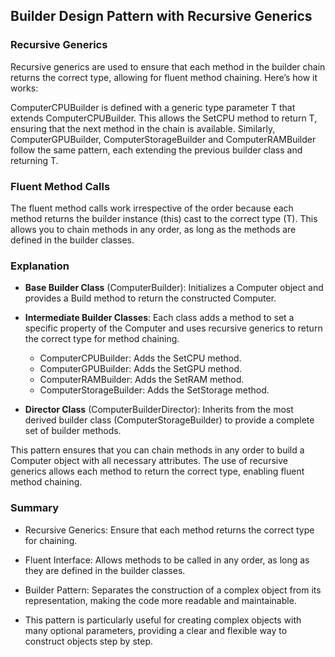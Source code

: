 ﻿## Builder Design Pattern with Recursive Generics

### Recursive Generics
Recursive generics are used to ensure that each method in the builder chain returns the correct type, allowing for fluent method chaining. Here’s how it works:

ComputerCPUBuilder<T> is defined with a generic type parameter T that extends ComputerCPUBuilder<T>. This allows the SetCPU method to return T, ensuring that the next method in the chain is available.
Similarly, ComputerGPUBuilder<T>, ComputerStorageBuilder<T> and ComputerRAMBuilder<T> follow the same pattern, each extending the previous builder class and returning T.

### Fluent Method Calls
The fluent method calls work irrespective of the order because each method returns the builder instance (this) cast to the correct type (T). This allows you to chain methods in any order, as long as the methods are defined in the builder classes.

### Explanation

* __Base Builder Class__ (ComputerBuilder): Initializes a Computer object and provides a Build method to return the constructed Computer.
* __Intermediate Builder Classes__: Each class adds a method to set a specific property of the Computer and uses recursive generics to return the correct type for method chaining.

	- ComputerCPUBuilder<T>: Adds the SetCPU method.
	- ComputerGPUBuilder<T>: Adds the SetGPU method.
	- ComputerRAMBuilder<T>: Adds the SetRAM method.
	- ComputerStorageBuilder<T>: Adds the SetStorage method.
* __Director Class__ (ComputerBuilderDirector): Inherits from the most derived builder class (ComputerStorageBuilder<ComputerBuilderDirector>) to provide a complete set of builder methods.

This pattern ensures that you can chain methods in any order to build a Computer object with all necessary attributes. The use of recursive generics allows each method to return the correct type, enabling fluent method chaining.

### Summary
- Recursive Generics: Ensure that each method returns the correct type for chaining.
- Fluent Interface: Allows methods to be called in any order, as long as they are defined in the builder classes.
- Builder Pattern: Separates the construction of a complex object from its representation, making the code more readable and maintainable.

- This pattern is particularly useful for creating complex objects with many optional parameters, providing a clear and flexible way to construct objects step by step.
